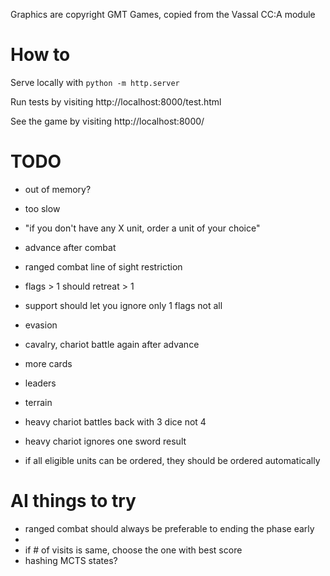 
Graphics are copyright GMT Games, copied from the Vassal CC:A module

# How to

Serve locally with `python -m http.server`

Run tests by visiting http://localhost:8000/test.html

See the game by visiting http://localhost:8000/

# TODO

- out of memory?
- too slow

- "if you don't have any X unit, order a unit of your choice"
- advance after combat
- ranged combat line of sight restriction
- flags > 1 should retreat > 1
- support should let you ignore only 1 flags not all
- evasion
- cavalry, chariot battle again after advance
- more cards
- leaders
- terrain
- heavy chariot battles back with 3 dice not 4
- heavy chariot ignores one sword result

- if all eligible units can be ordered, they should be ordered automatically

# AI things to try

- ranged combat should always be preferable to ending the phase early
- 
- if # of visits is same, choose the one with best score
- hashing MCTS states?


